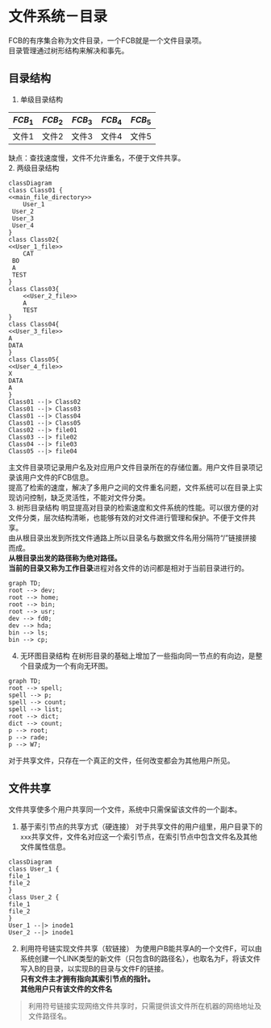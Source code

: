# 文件系统－目录
FCB的有序集合称为文件目录，一个FCB就是一个文件目录项。     
目录管理通过树形结构来解决和事先。    
## 目录结构
1. 单级目录结构  

| $FCB_{1}$ | $FCB_{2}$ | $FCB_{3}$ | $FCB_{4}$ | $FCB_{5}$ |  
|----|----|----|----|----|  
| 文件1 | 文件2|文件3|文件4|文件5|  

缺点：查找速度慢，文件不允许重名，不便于文件共享。  
2. 两级目录结构
```mermaid
classDiagram
class Class01 {
<<main_file_directory>>
	User_1
 User_2
 User_3
 User_4
}
class Class02{
<<User_1_file>>
	CAT
 BO
 A
 TEST
}
class Class03{
	<<User_2_file>>
	A
	TEST
}
class Class04{
<<User_3_file>>
A
DATA
}
class Class05{
<<User_4_file>>
X
DATA
A
}
Class01 --|> Class02 
Class01 --|> Class03 
Class01 --|> Class04 
Class01 --|> Class05 
Class02 --|> file01
Class03 --|> file02
Class04 --|> file03
Class05 --|> file04
```
主文件目录项记录用户名及对应用户文件目录所在的存储位置。用户文件目录项记录该用户文件的FCB信息。   
提高了检索的速度，解决了多用户之间的文件重名问题，文件系统可以在目录上实现访问控制，缺乏灵活性，不能对文件分类。   
3. 树形目录结构
明显提高对目录的检索速度和文件系统的性能。可以很方便的对文件分类，层次结构清晰，也能够有效的对文件进行管理和保护。不便于文件共享。   
由从根目录出发到所找文件通路上所以目录名与数据文件名用分隔符“/”链接拼接而成。   
**从根目录出发的路径称为绝对路径。**   
**当前的目录又称为工作目录**进程对各文件的访问都是相对于当前目录进行的。   
```mermaid
graph TD;
root --> dev;
root --> home;
root --> bin;
root --> usr;
dev --> fd0;
dev --> hda;
bin --> ls;
bin --> cp;
```
4. 无环图目录结构
在树形目录的基础上增加了一些指向同一节点的有向边，是整个目录成为一个有向无环图。   
```mermaid
graph TD;
root --> spell;
spell --> p;
spell --> count;
spell --> list;
root --> dict;
dict --> count;
p --> root;
p --> rade;
p --> W7;
```
对于共享文件，只存在一个真正的文件，任何改变都会为其他用户所见。    
## 文件共享
文件共享使多个用户共享同一个文件，系统中只需保留该文件的一个副本。    
1. 基于索引节点的共享方式（硬连接）
对于共享文件的用户组里，用户目录下的`xxx`共享文件，文件名对应这一个索引节点，在索引节点中包含文件名及其他文件属性信息。   
```mermaid
classDiagram
class User_1 {
file_1
file_2
}
class User_2 {
file_1
file_2
}
User_1 --|> inode1
User_2 --|> inode1
```
2. 利用符号链实现文件共享（软链接）
为使用户B能共享A的一个文件F，可以由系统创建一个LINK类型的新文件（只包含B的路径名），也取名为F，将该文件写入B的目录，以实现B的目录与文件F的链接。   
**只有文件主才拥有指向其索引节点的指针。**  
**其他用户只有该文件的文件名**    
> 利用符号链接实现网络文件共享时，只需提供该文件所在机器的网络地址及文件路径名。   
